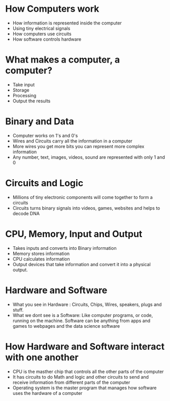 # How Computers work
* How information is represented inside the computer
* Using tiny electrical signals
* How computers use circuits
* How software controls hardware

# What makes a computer, a computer?
* Take input
* Storage
* Processing
* Output the results

# Binary and Data
*  Computer works on 1's and 0's
* Wires and Circuits carry all the information in a computer
* More wires you get more bits you can represent more complex information
* Any number, text, images, videos, sound  are represented with only 1 and 0

# Circuits and Logic
* Millions of tiny electronic components will come together to form a circuits
* Circuits turns binary signals into videos, games, websites and helps to decode DNA

# CPU, Memory, Input and Output
* Takes inputs and converts into Binary information
* Memory stores information
* CPU calculates information
* Output devices that take information and convert it into a physical output.

# Hardware and Software
*  What you see in Hardware : Circuits, Chips, Wires, speakers, plugs and stuff.
* What we dont see is a Software: Like computer programs, or code, running on the machine. 
Software can be anything from apps and games to webpages and the data science software
# How Hardware and Software interact with one another
* CPU is the masther chip that controls all the other parts of the computer
* It has circuits to do Math and logic and other circuits to send and receive information from different parts of the computer
* Operating system is the master program that manages how software uses the hardware of a computer


